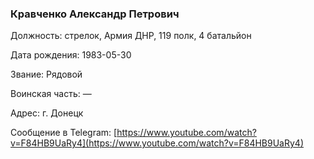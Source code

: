 ### Кравченко Александр Петрович

Должность: стрелок, Армия ДНР, 119 полк, 4 батальйон

Дата рождения: 1983-05-30

Звание: Рядовой

Воинская часть: —

Адрес: г. Донецк

Сообщение в Telegram: [https://www.youtube.com/watch?v=F84HB9UaRy4](https://www.youtube.com/watch?v=F84HB9UaRy4)
